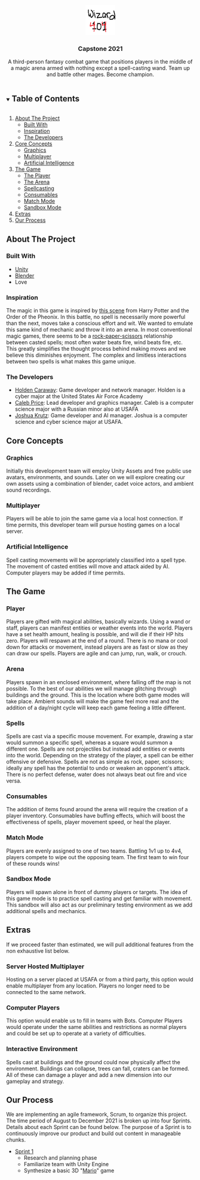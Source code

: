 <!-- PROJECT LOGO -->
<br />
<p align="center">
  <a href="https://github.com/jkrutz/capstone-2021">
    <img src="images/logo.png" alt="Logo" width="80" height="80">
  </a>

  <h3 align="center">Capstone 2021</h3>

  <p align="center">
    A third-person fantasy combat game that positions players in the middle of a magic arena armed with nothing except a spell-casting wand. Team up and battle other mages. Become champion.
  </p>
</p>



<!-- TABLE OF CONTENTS -->
<details open="open">
  <summary><h2 style="display: inline-block">Table of Contents</h2></summary>
  <ol>
    <li>
      <a href="#about-the-project">About The Project</a>
      <ul>
        <li><a href="#built-with">Built With</a></li>
        <li><a href="#inspiration">Inspiration</a></li>
        <li><a href="#the-developers">The Developers</a></li>
      </ul>
    </li>
    <li>
      <a href="#core-concepts">Core Concepts</a>
      <ul>
        <li><a href="#graphics">Graphics</a></li>
        <li><a href="#multiplayer">Multiplayer</a></li>
        <li><a href="#artificial-intelligence">Artificial Intelligence</a></li>
      </ul>
    </li>
    <li><a href="#game">The Game</a>
      <ul>
        <li><a href="#player">The Player</a></li>
        <li><a href="#arena">The Arena</a></li>
        <li><a href="#spells">Spellcasting</a></li>
        <li><a href="#consumables">Consumables</a></li>
        <li><a href="#match-mode">Match Mode</a></li>
        <li><a href="#sandbox-mode">Sandbox Mode</a></li>
      </ul>
    </li>
    <li><a href="#extras">Extras</a></li>
    <li><a href="#our-process">Our Process</a></li>
  </ol>
</details>



<!-- ABOUT THE PROJECT -->
## About The Project

### Built With

* <a href="https://unity.com/">Unity</a>
* <a href="https://www.blender.org/">Blender</a>
* Love

### Inspiration

The magic in this game is inspired by <a href="https://www.youtube.com/watch?v=02pr2W7FT-c">this scene</a> from Harry Potter and the Order of the Pheonix. In this battle, no spell is necessarily more powerful than the next, moves take a conscious effort and wit. We wanted to emulate this same kind of mechanic and throw it into an arena. In most conventional magic games, there seems to be a <a href="https://en.wikipedia.org/wiki/Rock_paper_scissors">rock-paper-scissors</a> relationship between casted spells; most often water beats fire, wind beats fire, etc. This greatly simplifies the thought process behind making moves and we believe this diminishes enjoyment. The complex and limitless interactions between two spells is what makes this game unique.

### The Developers

<ul>
  <li><a href="mailto:C22Holden.Caraway@afacademy.af.edu">Holden Caraway</a>: Game developer and network manager. Holden is a cyber major at the United States Air Force Academy</li>
  <li><a href="mailto:C22Caleb.Price@afacademy.af.edu">Caleb Price</a>: Lead developer and graphics manager. Caleb is a computer science major with a Russian minor also at USAFA</li>
  <li><a href="mailto:C22Joshua.Krutz@afacademy.af.edu">Joshua Krutz</a>: Game developer and AI manager. Joshua is a computer science and cyber science major at USAFA.</li>
</ul>


<!-- CORE CONCEPTS -->
## Core Concepts

### Graphics

Initially this development team will employ Unity Assets and free public use avatars, environments, and sounds. Later on we will explore creating our own assets using a combination of blender, cadet voice actors, and ambient sound recordings.

### Multiplayer

Players will be able to join the same game via a local host connection. If time permits, this developer team will pursue hosting games on a local server. 

### Artificial Intelligence

Spell casting movements will be appropriately classified into a spell type. The movement of casted entities will move and attack aided by AI. Computer players may be added if time permits.


<!-- THE GAME -->
## The Game

### Player

Players are gifted with magical abilities, basically wizards. Using a wand or staff, players can manifest entities or weather events into the world. Players have a set health amount, healing is possible, and will die if their HP hits zero. Players will respawn at the end of a round. There is no mana or cool down for attacks or movement, instead players are as fast or slow as they can draw our spells. Players are agile and can jump, run, walk, or crouch. 

### Arena

Players spawn in an enclosed environment, where falling off the map is not possible. To the best of our abilities we will manage glitching through buildings and the ground. This is the location where both game modes will take place. Ambient sounds will make the game feel more real and the addition of a day/night cycle will keep each game feeling a little different.

### Spells

Spells are cast via a specific mouse movement. For example, drawing a star would summon a specific spell, whereas a square would summon a different one. Spells are not projectiles but instead add entities or events into the world. Depending on the strategy of the player, a spell can be either offensive or defensive. Spells are not as simple as rock, paper, scissors; ideally any spell has the potential to undo or weaken an opponent's attack. There is no perfect defense, water does not always beat out fire and vice versa. 

### Consumables

The addition of items found around the arena will require the creation of a player inventory. Consumables have buffing effects, which will boost the effectiveness of spells, player movement speed, or heal the player. 

### Match Mode

Players are evenly assigned to one of two teams. Battling 1v1 up to 4v4, players compete to wipe out the opposing team. The first team to win four of these rounds wins!

### Sandbox Mode

Players will spawn alone in front of dummy players or targets. The idea of this game mode is to practice spell casting and get familiar with movement. This sandbox will also act as our preliminary testing environment as we add additional spells and mechanics.

<!-- EXTRAS -->
## Extras

If we proceed faster than estimated, we will pull additional features from the non exhaustive list below.

### Server Hosted Multiplayer

Hosting on a server placed at USAFA or from a third party, this option would enable multiplayer from any location. Players no longer need to be connected to the same network.

### Computer Players

This option would enable us to fill in teams with Bots. Computer Players would operate under the same abilities and restrictions as normal players and could be set up to operate at a variety of difficulties.

### Interactive Environment

Spells cast at buildings and the ground could now physically affect the environment.  Buildings can collapse, trees can fall, craters can be formed. All of these can damage a player and add a new dimension into our gameplay and strategy.


<!-- PROCESS -->
## Our Process

We are implementing an agile framework, Scrum, to organize this project. The time period of August to December 2021 is broken up into four Sprints. Details about each Sprint can be found below. The purpose of a Sprint is to continuously improve our product and build out content in manageable chunks.

<ul>
  <li><a href="https://github.com/jkrutz/capstone-2021/tree/main/sprint1">Sprint 1</a>
    <ul>
      <li>Research and planning phase</li>
      <li>Familiarize team with Unity Engine</li>
      <li>Synthesize a basic 3D "<a href=https://en.wikipedia.org/wiki/Mario">Mario</a>" game</li>
    </ul>
  </li>
